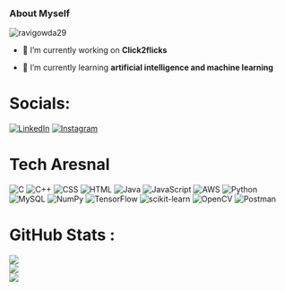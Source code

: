 <h3 align="left"><b>About Myself</b></h3>

<p align="left"> <img src="https://komarev.com/ghpvc/?username=ravigowda29&label=Profile%20views&color=0e75b6&style=flat" alt="ravigowda29" /> </p>

- 🔭 I’m currently working on **Click2flicks**

- 🌱 I’m currently learning **artificial intelligence and machine learning**

# Socials:
 [![LinkedIn](https://img.shields.io/badge/LinkedIn-%230A66C2.svg?style=for-the-badge&logo=linkedin&logoColor=white)](https://linkedin.com/in/ravijgowda) [![Instagram](https://img.shields.io/badge/Instagram-%23E4405F.svg?style=for-the-badge&logo=instagram&logoColor=white)](https://www.instagram.com/_ravi.gowda_/)

# Tech Aresnal

![C](https://img.shields.io/badge/c-%2300599C.svg?style=for-the-badge&logo=c&logoColor=white) ![C++](https://img.shields.io/badge/C%2B%2B-%2300599C.svg?style=for-the-badge&logo=c%2B%2B&logoColor=white)  ![CSS](https://img.shields.io/badge/CSS-%231572B6.svg?style=for-the-badge&logo=css3&logoColor=white) ![HTML](https://img.shields.io/badge/HTML-%23E34F26.svg?style=for-the-badge&logo=html5&logoColor=white) ![Java](https://img.shields.io/badge/Java-%23ED8B00.svg?style=for-the-badge&logo=java&logoColor=white) ![JavaScript](https://img.shields.io/badge/JavaScript-%23F7DF1E.svg?style=for-the-badge&logo=javascript&logoColor=black) ![AWS](https://img.shields.io/badge/AWS-%23FF9900.svg?style=for-the-badge&logo=amazon-aws&logoColor=white) ![Python](https://img.shields.io/badge/Python-%233776AB.svg?style=for-the-badge&logo=python&logoColor=white) ![MySQL](https://img.shields.io/badge/MySQL-%2300f.svg?style=for-the-badge&logo=mysql&logoColor=white) ![NumPy](https://img.shields.io/badge/NumPy-%23013243.svg?style=for-the-badge&logo=numpy&logoColor=white) ![TensorFlow](https://img.shields.io/badge/TensorFlow-%23FF6F00.svg?style=for-the-badge&logo=tensorflow&logoColor=white) ![scikit-learn](https://img.shields.io/badge/scikit--learn-%23F7931E.svg?style=for-the-badge&logo=scikit-learn&logoColor=white) ![OpenCV](https://img.shields.io/badge/OpenCV-%23025A92.svg?style=for-the-badge&logo=opencv&logoColor=white)  ![Postman](https://img.shields.io/badge/Postman-%23FF6F00.svg?style=for-the-badge&logo=postman&logoColor=white)

# GitHub Stats :
![](https://github-readme-stats.vercel.app/api?username=ravigowda29&theme=city_light&hide_border=false&include_all_commits=false&count_private=false)<br/>
![](https://github-readme-streak-stats.herokuapp.com/?user=ravigowda29&theme=city_light&hide_border=false)<br/>
[![](https://visitcount.itsvg.in/api?id=ravigowda29&icon=0&color=0)](https://visitcount.itsvg.in)




